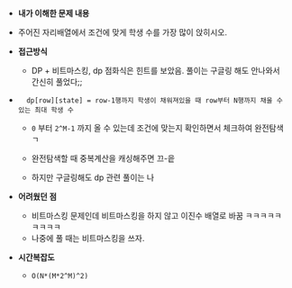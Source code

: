 * **내가 이해한 문제 내용**
  
* 주어진 자리배열에서 조건에 맞게 학생 수를 가장 많이 앉히시오.
  
* **접근방식**
  * DP + 비트마스킹, dp 점화식은 힌트를 보았음. 풀이는 구글링 해도 안나와서 간신히 풀었다;;
  
* ```
    dp[row][state] = row-1행까지 학생이 채워져있을 때 row부터 N행까지 채울 수 있는 최대 학생 수
    ```
  
  * `0` 부터 `2^M-1` 까지 올 수 있는데 조건에 맞는지 확인하면서 체크하여 완전탐색 ㄱ
  
  * 완전탐색할 때 중복계산을 캐싱해주면 끄-읕
  
  * 하지만 구글링해도 dp 관련 풀이는 나
  
* **어려웠던 점**
  
  * 비트마스킹 문제인데 비트마스킹을 하지 않고 이진수 배열로 바꿈 ㅋㅋㅋㅋㅋㅋㅋㅋㅋ
  * 나중에 풀 때는 비트마스킹을 쓰자.

* **시간복잡도**
  
  * `O(N*(M*2^M)^2)`